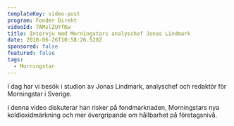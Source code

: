 ```yaml
---
templateKey: video-post
program: Fonder Direkt
videoId: 7AMslZUYfKw
title: Intervju med Morningstars analyschef Jonas Lindmark
date: 2018-06-26T10:58:26.528Z
sponsored: false
featured: false
tags:
  - Morningstar
---
```

I dag har vi besök i studion av Jonas Lindmark, analyschef och redaktör för Morningstar i Sverige. 

I denna video diskuterar han risker på fondmarknaden, Morningstars nya koldioxidmärkning och mer övergripande om hållbarhet på företagsnivå.
